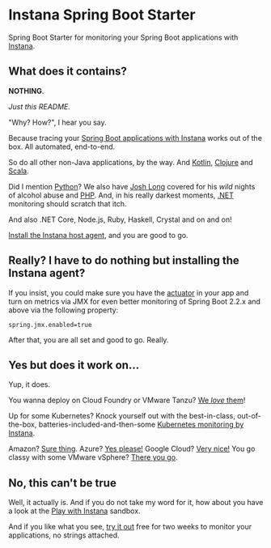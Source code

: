 # Instana Spring Boot Starter

Spring Boot Starter for monitoring your Spring Boot applications with [Instana](https://www.instana.com).

## What does it contains?

**NOTHING**.

_Just this README._

"Why? How?", I hear you say.

Because tracing your [Spring Boot applications with Instana](https://www.instana.com/supported-technologies/java-monitoring/) works out of the box.
All automated, end-to-end.

So do all other non-Java applications, by the way.
And [Kotlin](https://www.instana.com/supported-technologies/kotlin-monitoring/), [Clojure](https://www.instana.com/supported-technologies/clojure-monitoring/) and [Scala](https://www.instana.com/supported-technologies/scala-monitoring/).

Did I mention [Python](https://www.instana.com/supported-technologies/python-monitoring/)?
We also have [Josh Long](https://twitter.com/starbuxman?ref_src=twsrc%5Egoogle%7Ctwcamp%5Eserp%7Ctwgr%5Eauthor) covered for his _wild_ nights of alcohol abuse and [PHP](https://www.instana.com/supported-technologies/php-monitoring/).
And, in his really darkest moments, [.NET](https://www.instana.com/supported-technologies/microsoft-net-monitoring/) monitoring should scratch that itch.

And also .NET Core, Node.js, Ruby, Haskell, Crystal and on and on!

[Install the Instana host agent](https://docs.instana.io/setup_and_manage/host_agent#installation), and you are good to go.

## Really? I have to do nothing but installing the Instana agent?

If you insist, you could make sure you have the [actuator](https://docs.spring.io/spring-boot/docs/current/reference/html/production-ready-features.html) in your app and turn on metrics via JMX for even better monitoring of Spring Boot 2.2.x and above via the following property:

```prroperties
spring.jmx.enabled=true
```

After that, you are all set and good to go.
Really.

## Yes but does it work on...

Yup, it does.

You wanna deploy on Cloud Foundry or VMware Tanzu? [We _love_ them](https://docs.instana.io/ecosystem/cloudfoundry/)!

Up for some Kubernetes? Knock yourself out with the best-in-class, out-of-the-box, batteries-included-and-then-some [Kubernetes monitoring by Instana](https://docs.instana.io/ecosystem/kubernetes/).

Amazon? [Sure thing](https://docs.instana.io/ecosystem/aws).
Azure? [Yes please!](https://docs.instana.io/ecosystem/azure)
Google Cloud? [Very nice!](https://docs.instana.io/ecosystem/gcp)
You go classy with some VMware vSphere? [There you go](https://docs.instana.io/ecosystem/vsphere/).

## No, this can't be true

Well, it actually is.
And if you do not take my word for it, how about you have a look at the [Play with Instana](https://play-with.instana.io/) sandbox.

And if you like what you see, [try it out](https://www.instana.com/trial/) free for two weeks to monitor your applications, no strings attached.

